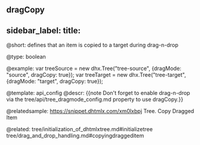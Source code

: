 dragCopy
---
sidebar_label: 
title: 
---          

@short: 
defines that an item is copied to a target during drag-n-drop




@type: boolean

@example: 
var treeSource = new dhx.Tree("tree-source", {dragMode: "source", dragCopy: true});
var treeTarget = new dhx.Tree("tree-target", {dragMode: "target", dragCopy: true});


@template:	api_config
@descr: 
{{note Don't forget to enable drag-n-drop via the tree/api/tree_dragmode_config.md property to use dragCopy.}}


@relatedsample: https://snippet.dhtmlx.com/xm0lxbpj	Tree. Copy Dragged Item

@related: tree/initialization_of_dhtmlxtree.md#initializetree
tree/drag_and_drop_handling.md#copyingdraggeditem